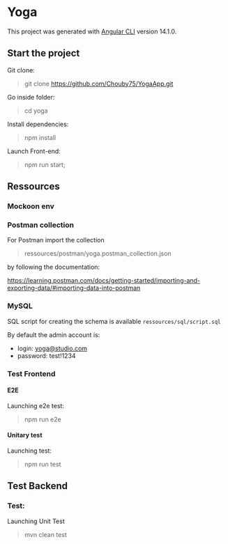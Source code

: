 # Yoga

This project was generated with [Angular CLI](https://github.com/angular/angular-cli) version 14.1.0.

## Start the project

Git clone:

> git clone https://github.com/Chouby75/YogaApp.git

Go inside folder:

> cd yoga

Install dependencies:

> npm install

Launch Front-end:

> npm run start;

## Ressources

### Mockoon env

### Postman collection

For Postman import the collection

> ressources/postman/yoga.postman_collection.json

by following the documentation:

https://learning.postman.com/docs/getting-started/importing-and-exporting-data/#importing-data-into-postman

### MySQL

SQL script for creating the schema is available `ressources/sql/script.sql`

By default the admin account is:

- login: yoga@studio.com
- password: test!1234

### Test Frontend

#### E2E

Launching e2e test:

> npm run e2e

#### Unitary test

Launching test:

> npm run test

## Test Backend

### Test:

Launching Unit Test

> mvn clean test
